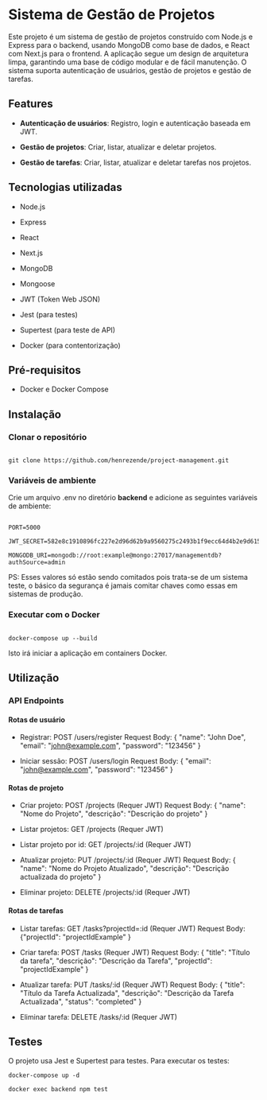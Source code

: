 # Sistema de Gestão de Projetos

Este projeto é um sistema de gestão de projetos construído com Node.js e Express para o backend, usando MongoDB como base de dados, e React com Next.js para o frontend. A aplicação segue um design de arquitetura limpa, garantindo uma base de código modular e de fácil manutenção. O sistema suporta autenticação de usuários, gestão de projetos e gestão de tarefas.

## Features

- **Autenticação de usuários**: Registro, login e autenticação baseada em JWT.

- **Gestão de projetos**: Criar, listar, atualizar e deletar projetos.

- **Gestão de tarefas**: Criar, listar, atualizar e deletar tarefas nos projetos.

## Tecnologias utilizadas

- Node.js

- Express

- React

- Next.js

- MongoDB

- Mongoose

- JWT (Token Web JSON)

- Jest (para testes)

- Supertest (para teste de API)

- Docker (para contentorização)

## Pré-requisitos

- Docker e Docker Compose

## Instalação

### Clonar o repositório

```

git clone https://github.com/henrezende/project-management.git

```

### Variáveis de ambiente

Crie um arquivo .env no diretório **backend** e adicione as seguintes variáveis de ambiente:

```

PORT=5000

JWT_SECRET=582e8c1910896fc227e2d96d62b9a9560275c2493b1f9ecc64d4b2e9d6156578

MONGODB_URI=mongodb://root:example@mongo:27017/managementdb?authSource=admin

```

PS: Esses valores só estão sendo comitados pois trata-se de um sistema teste, o básico da segurança é jamais comitar chaves como essas em sistemas de produção.

### Executar com o Docker

```

docker-compose up --build

```

Isto irá iniciar a aplicação em containers Docker.

## Utilização

### API Endpoints

#### Rotas de usuário

- Registrar: POST /users/register
  Request Body: { "name": "John Doe", "email": "john@example.com", "password": "123456" }

- Iniciar sessão: POST /users/login
  Request Body: { "email": "john@example.com", "password": "123456" }

#### Rotas de projeto

- Criar projeto: POST /projects (Requer JWT)
  Request Body: { "name": "Nome do Projeto", "descrição": "Descrição do projeto" }

- Listar projetos: GET /projects (Requer JWT)

- Listar projeto por id: GET /projects/:id (Requer JWT)

- Atualizar projeto: PUT /projects/:id (Requer JWT)
  Request Body: { "name": "Nome do Projeto Atualizado", "descrição": "Descrição actualizada do projeto" }

- Eliminar projeto: DELETE /projects/:id (Requer JWT)

#### Rotas de tarefas

- Listar tarefas: GET /tasks?projectId=:id (Requer JWT)
  Request Body: {"projectId": "projectIdExample" }

- Criar tarefa: POST /tasks (Requer JWT)
  Request Body: { "title": "Título da tarefa", "descrição": "Descrição da Tarefa", "projectId": "projectIdExample" }

- Atualizar tarefa: PUT /tasks/:id (Requer JWT)
  Request Body: { "title": "Título da Tarefa Actualizada", "descrição": "Descrição da Tarefa Actualizada", "status": "completed" }

- Eliminar tarefa: DELETE /tasks/:id (Requer JWT)

## Testes

O projeto usa Jest e Supertest para testes. Para executar os testes:

```
docker-compose up -d

docker exec backend npm test
```
